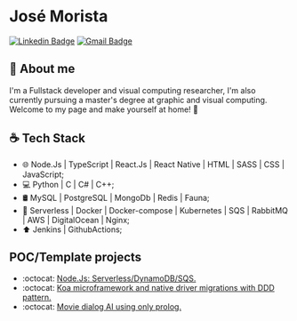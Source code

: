 # José Morista 

[![Linkedin Badge](https://img.shields.io/badge/-Jos%C3%A9%20Morista-blueviolet?style=flat-square&logo=Linkedin&logoColor=white&link=https://www.linkedin.com/in/jos%C3%A9-morista/)](https://www.linkedin.com/in/jos%C3%A9-morista/) 
[![Gmail Badge](https://img.shields.io/badge/-josemorista@id.uff.br-red?style=flat-square&logo=Gmail&logoColor=white&link=mailto:josemorista@id.uff.br)](mailto:josemorista@id.uff.br)

## 👋 About me

I'm a Fullstack developer and visual computing researcher, I'm also currently pursuing a master's degree at graphic and visual computing. Welcome to my page and make yourself at home! 🙂

## ☕ Tech Stack

- 🌐 Node.Js | TypeScript | React.Js | React Native | HTML | SASS | CSS | JavaScript;
- 💻 Python | C | C# | C++;
- 🛢 MySQL | PostgreSQL | MongoDb | Redis | Fauna;
- 🔧 Serverless | Docker | Docker-compose | Kubernetes | SQS | RabbitMQ | AWS | DigitalOcean | Nginx;
- ⬆️ Jenkins | GithubActions;

## POC/Template projects

- :octocat: <a href="https://github.com/josemorista/nodejs-dynamo-serverless">Node.Js: Serverless/DynamoDB/SQS.</a>
- :octocat: <a href="https://github.com/josemorista/koa-postgres">Koa microframework and native driver migrations with DDD pattern.</a>
- :octocat: <a href="https://github.com/josemorista/movies_ia_prolog">Movie dialog AI using only prolog.</a>
